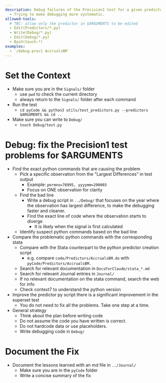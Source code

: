```yaml
---
description: Debug failures of the Precision1 test for a given predictor. 
  - Trying to make debugging more systematic.
allowed-tools:
  # TBC: allow only the predictor in $ARGUMENTS to be edited
  - Edit(Predictors/*.py)
  - Write(Debug/*.py)
  - Edit(Debug/*.py)
  - Bash(touch:*)
examples:
  - `/debug-prec1 AccrualsBM`
---
```


# Set the Context
- Make sure you are in the `Signals/` folder
    - use `pwd` to check the current directory
    - always return to the `Signals/` folder after each command
- Run the test
    - `cd pyCode && python3 utils/test_predictors.py --predictors $ARGUMENTS && cd ..`
- Make sure you can write to `Debug/`
    - `touch Debug/test.py`

# Debug: fix the Precision1 test problems for $ARGUMENTS
- Find the exact python commands that are causing the problem
    - Pick a specific observation from the "Largest Differences" in test output
        - Example: `permno=76995, yyyymm=200003` 
        - Focus on ONE observation for clarity
    - Find the bad line
        - Write a debug script in `../Debug/` that focuses on the year where the observation has largest difference, to make the debugging faster and cleaner.
        - Find the exact line of code where the observation starts to diverge
            - It is likely when the signal is first calculated
    - Identify suspect python commands based on the bad line
- Compare the problematic python commands with the corresponding stata 
    - Compare with the Stata counterpart to the python predictor creation script
        - e.g. compare `code/Predictors/AccrualsBM.do` with `pyCode/Predictors/AccrualsBM.`        
    - Search for relevant documentation in `DocsForClaude/stata_*.md`
    - Search for relevant Journal entries in `Journal/`
    - If no relevant documentation on the stata command, search the web for info 
    - Check context7 to understand the python version
- Improve the predictor py script there is a significant improvement in the superset test   
    -  You do not need to fix all the problems. Take one step at a time.
- General strategy
    - Think about the plan before writing code
    - Do not assume the code you have written is correct. 
    - Do not hardcode data or use placeholders.
    - Write debugging code in `Debug/` 

# Document the Fix
- Document the lessons learned with an md file in `../Journal/    `
    - Make sure you are in the `pyCode` folder
    - Write a concise summary of the fix
